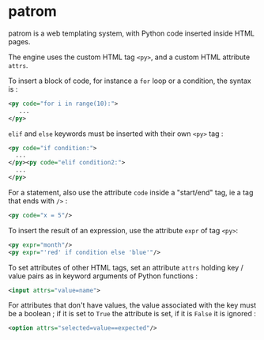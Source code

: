 # patrom

patrom is a web templating system, with Python code inserted inside HTML pages.

The engine uses the custom HTML tag `<py>`, and a custom HTML attribute `attrs`.

To insert a block of code, for instance a `for` loop or a condition, the 
syntax is :

```xml
<py code="for i in range(10):">
   ...
</py>
```

`elif` and `else` keywords must be inserted with their own `<py>` tag :

```xml
<py code="if condition:">
  ...
</py><py code="elif condition2:">
  ...
</py>
```

For a statement, also use the attribute `code` inside a "start/end" tag, ie
a tag that ends with `/>` :

```xml
<py code="x = 5"/>
```

To insert the result of an expression, use the attribute `expr` of tag `<py>`:

```xml
<py expr="month"/>
<py expr="'red' if condition else 'blue'"/>
```

To set attributes of other HTML tags, set an attribute `attrs` holding key /
value pairs as in keyword arguments of Python functions :

```xml
<input attrs="value=name">
```

For attributes that don't have values, the value associated with the key
must be a boolean ; if it is set to `True` the attribute is set, if it is
`False` it is ignored :

```xml
<option attrs="selected=value==expected"/>
```
